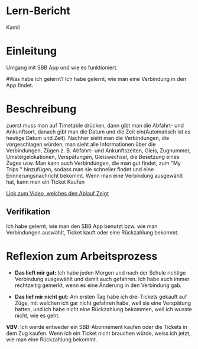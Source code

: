 # Lern-Bericht
Kamil

# Einleitung
Umgang mit SBB App und wie es funktioniert.

#Was habe ich gelernt?
Ich habe gelernt, wie man eine Verbindung in den App findet.

# Beschreibung
zuerst muss man auf Timetable drücken, dann gibt man die Abfahrt- und Ankunftsort, danach gibt man die Datum und die Zeit ein(Automatisch ist es heutige Datum und Zeit). Nachher sieht man die Verbindungen, die vorgeschlagen würden, man sieht alle Informationen über die Verbindungen, Zügen z. B. Abfahrt- und Ankunftszeiten, Gleis, Zugnummer, Umsteigelokationen, Verspätungen, Gleiswechsel, die Besetzung eines Zuges usw. Man kann auch Verbindungen, die man gut findet, zum "My Trips " hinzufügen, sodass man sie schneller findet und eine Erinnerungsnachricht bekommt. Wenn man eine Verbindung ausgewählt hat, kann man ein Ticket Kaufen

[Link zum Video, welches den Ablauf Zeigt](https://youtube.com/shorts/BPr9PB4qVWE?feature=share)

## Verifikation

Ich habe gelernt, wie man den SBB App benutzt bzw. wie man Verbindungen auswählt, Ticket kauft oder eine Rückzahlung bekommt.


# Reflexion zum Arbeitsprozess

* **Das lieft mir gut:**
Ich habe jeden Morgen und nach der Schule richtige Verbindung ausgewählt und damit auch gefahren.
Ich habe auch immer rechtzeitig gemerkt, wenn es eine Änderung in den Verbindung gab.

 * **Das lief mir nicht gut:**
Am ersten Tag habe ich drei Tickets gekauft auf Züge, mit welchen ich gar nicht gefahren habe,
weil sie eine Verspätung hatten, und ich habe nicht eine Rückzahlung bekommen, weil ich wusste nicht, wie es geht.




**VBV**: 
Ich werde entweder ein SBB-Abonnement kaufen oder die Tickets in dem Zug kaufen. 
Wenn ich ein Ticket nicht brauchen würde, weiss ich jetzt, wie man eine Rückzahlung bekommt.
